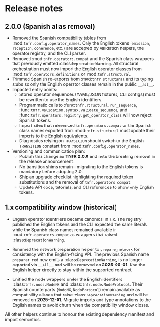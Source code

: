 # Release notes

## 2.0.0 (Spanish alias removal)

- Removed the Spanish compatibility tables from :mod:`tnfr.config.operator_names`.
  Only the English tokens (``emission``, ``reception``, ``coherence``, etc.) are
  accepted by validation helpers, the operator registry, and the CLI parser.
- Removed :mod:`tnfr.operators.compat` and the Spanish class wrappers that
  previously emitted :class:`DeprecationWarning`. All structural orchestration
  must now import the English operator classes from
  :mod:`tnfr.operators.definitions` or :mod:`tnfr.structural`.
- Trimmed Spanish re-exports from :mod:`tnfr.structural` and its typing stubs so
  only the English operator classes remain in the public ``__all__``.
- Impacted entry points:
  * Stored operator sequences (YAML/JSON fixtures, CLI configs) must be rewritten
    to use the English identifiers.
  * Programmatic calls to :func:`tnfr.structural.run_sequence`,
    :func:`tnfr.validation.syntax.validate_sequence`, and
    :func:`tnfr.operators.registry.get_operator_class` will now reject Spanish
    tokens.
  * Import sites that referenced ``tnfr.operators.compat`` or the Spanish class
    names exported from :mod:`tnfr.structural` must update their imports to the
    English equivalents.
  * Diagnostics relying on ``TRANSICION`` should switch to the English
    ``TRANSITION`` constant from :mod:`tnfr.config.operator_names`.
- Versioning and communication plan:
  * Publish this change as **TNFR 2.0.0** and note the breaking removal in the
    release announcement.
  * No transition shims remain—migrating to the English tokens is mandatory
    before adopting 2.0.
  * Ship an upgrade checklist highlighting the required token substitutions and
    the removal of ``tnfr.operators.compat``.
  * Update API docs, tutorials, and CLI references to show only English tokens.

## 1.x compatibility window (historical)

- English operator identifiers became canonical in 1.x. The registry published
  the English tokens and the CLI expected the same literals while the Spanish
  class names remained available in :mod:`tnfr.operators.compat` as wrappers
  that raised :class:`DeprecationWarning`.

- Renamed the network preparation helper to `prepare_network` for
  consistency with the English-facing API. The previous Spanish name
  `preparar_red` now emits a :class:`DeprecationWarning`, is no longer
  exported via ``__all__`` and will be removed on **2025-06-01**. Use
  the English helper directly to stay within the supported contract.

- Unified the node wrappers under the English identifiers
  :class:`tnfr.node.NodeNX` and :class:`tnfr.node.NodeProtocol`. Their
  Spanish counterparts (`NodoNX`, `NodoProtocol`) remain available as
  compatibility aliases that raise :class:`DeprecationWarning` and will
  be removed on **2025-12-01**. Migrate imports and type annotations to
  the English names to avoid churn when the compatibility window closes.

All other helpers continue to honour the existing dependency manifest
and import semantics.
